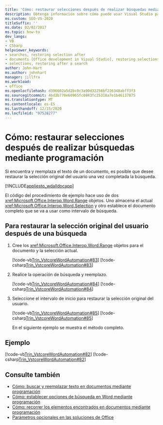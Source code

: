 ```yaml
---
title: 'Cómo: restaurar selecciones después de realizar búsquedas mediante programación'
description: Obtenga información sobre cómo puede usar Visual Studio para restaurar selecciones mediante programación después de realizar búsquedas en un documento de Microsoft Word.
ms.custom: SEO-VS-2020
titleSuffix: ''
ms.date: 02/02/2017
ms.topic: how-to
dev_langs:
- VB
- CSharp
helpviewer_keywords:
- searches, restoring selection after
- documents [Office development in Visual Studio], restoring selections
- selections, restoring after a search
author: John-Hart
ms.author: johnhart
manager: jillfra
ms.workload:
- office
ms.openlocfilehash: d396602a5d2bc0c3a90d32256bf226348abff3f3
ms.sourcegitcommit: 4bd2b770e60965fc0843fc25318a7e1b46137875
ms.translationtype: MT
ms.contentlocale: es-ES
ms.lasthandoff: 12/15/2020
ms.locfileid: "97528277"
---
```

# <a name="how-to-programmatically-restore-selections-after-searches"></a>Cómo: restaurar selecciones después de realizar búsquedas mediante programación
  Si encuentra y reemplaza el texto de un documento, es posible que desee restaurar la selección original del usuario una vez completada la búsqueda.

 [!INCLUDE[appliesto_wdalldocapp](../vsto/includes/appliesto-wdalldocapp-md.md)]

 El código del procedimiento de ejemplo hace uso de dos <xref:Microsoft.Office.Interop.Word.Range> objetos. Uno almacena el actual <xref:Microsoft.Office.Interop.Word.Selection> y otro establece el documento completo que se va a usar como intervalo de búsqueda.

## <a name="to-restore-the-users-original-selection-after-a-search"></a>Para restaurar la selección original del usuario después de una búsqueda

1. Cree los <xref:Microsoft.Office.Interop.Word.Range> objetos para el documento y la selección actual.

    [!code-vb[Trin_VstcoreWordAutomation#83](../vsto/codesnippet/VisualBasic/Trin_VstcoreWordAutomationVB/ThisDocument.vb#83)]
    [!code-csharp[Trin_VstcoreWordAutomation#83](../vsto/codesnippet/CSharp/Trin_VstcoreWordAutomationCS/ThisDocument.cs#83)]

2. Realice la operación de búsqueda y reemplazo.

    [!code-vb[Trin_VstcoreWordAutomation#84](../vsto/codesnippet/VisualBasic/Trin_VstcoreWordAutomationVB/ThisDocument.vb#84)]
    [!code-csharp[Trin_VstcoreWordAutomation#84](../vsto/codesnippet/CSharp/Trin_VstcoreWordAutomationCS/ThisDocument.cs#84)]

3. Seleccione el intervalo de inicio para restaurar la selección original del usuario.

    [!code-vb[Trin_VstcoreWordAutomation#85](../vsto/codesnippet/VisualBasic/Trin_VstcoreWordAutomationVB/ThisDocument.vb#85)]
    [!code-csharp[Trin_VstcoreWordAutomation#85](../vsto/codesnippet/CSharp/Trin_VstcoreWordAutomationCS/ThisDocument.cs#85)]

   En el siguiente ejemplo se muestra el método completo.

## <a name="example"></a>Ejemplo
 [!code-vb[Trin_VstcoreWordAutomation#82](../vsto/codesnippet/VisualBasic/Trin_VstcoreWordAutomationVB/ThisDocument.vb#82)]
 [!code-csharp[Trin_VstcoreWordAutomation#82](../vsto/codesnippet/CSharp/Trin_VstcoreWordAutomationCS/ThisDocument.cs#82)]

## <a name="see-also"></a>Consulte también
- [Cómo: buscar y reemplazar texto en documentos mediante programación](../vsto/how-to-programmatically-search-for-and-replace-text-in-documents.md)
- [Cómo: establecer opciones de búsqueda en Word mediante programación](../vsto/how-to-programmatically-set-search-options-in-word.md)
- [Cómo: recorrer los elementos encontrados en documentos mediante programación](../vsto/how-to-programmatically-loop-through-found-items-in-documents.md)
- [Parámetros opcionales en las soluciones de Office](../vsto/optional-parameters-in-office-solutions.md)
